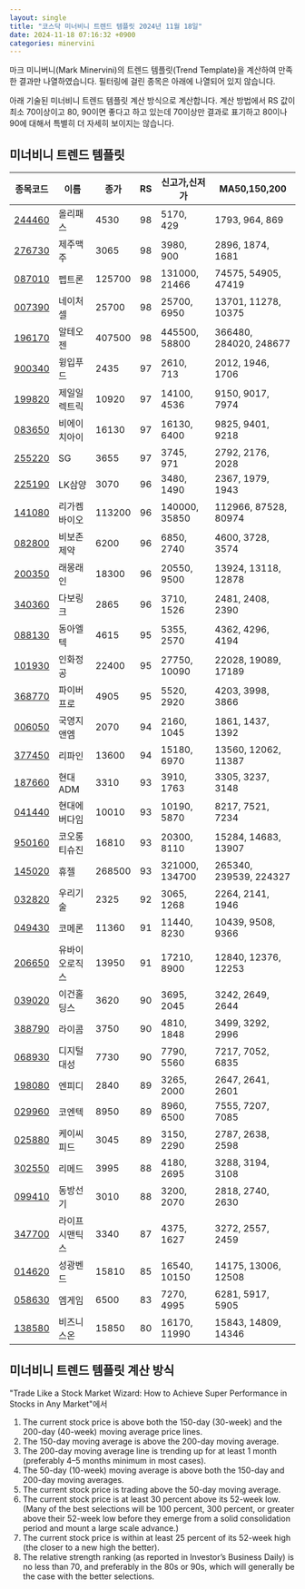 ```yaml
---
layout: single
title: "코스닥 미너비니 트렌드 템플릿 2024년 11월 18일"
date: 2024-11-18 07:16:32 +0900
categories: minervini
---
```

마크 미니버니(Mark Minervini)의 트렌드 템플릿(Trend Template)을 계산하여 만족한 결과만 나열하였습니다. 필터링에 걸린 종목은 아래에 나열되어 있지 않습니다.

아래 기술된 미너비니 트렌드 템플릿 계산 방식으로 계산합니다. 계산 방법에서 RS 값이 최소 70이상이고 80, 90이면 좋다고 하고 있는데 70이상만 결과로 표기하고 80이나 90에 대해서 특별히 더 자세히 보이지는 않습니다.

## 미너비니 트렌드 템플릿

|종목코드|이름|종가|RS|신고가,신저가|MA50,150,200|
|------|---|---|--|---------|------------|
|[244460](https://finance.daum.net/quotes/A244460)|올리패스|4530|98|5170, 429|1793, 964, 869|
|[276730](https://finance.daum.net/quotes/A276730)|제주맥주|3065|98|3980, 900|2896, 1874, 1681|
|[087010](https://finance.daum.net/quotes/A087010)|펩트론|125700|98|131000, 21466|74575, 54905, 47419|
|[007390](https://finance.daum.net/quotes/A007390)|네이처셀|25700|98|25700, 6950|13701, 11278, 10375|
|[196170](https://finance.daum.net/quotes/A196170)|알테오젠|407500|98|445500, 58800|366480, 284020, 248677|
|[900340](https://finance.daum.net/quotes/A900340)|윙입푸드|2435|97|2610, 713|2012, 1946, 1706|
|[199820](https://finance.daum.net/quotes/A199820)|제일일렉트릭|10920|97|14100, 4536|9150, 9017, 7974|
|[083650](https://finance.daum.net/quotes/A083650)|비에이치아이|16130|97|16130, 6400|9825, 9401, 9218|
|[255220](https://finance.daum.net/quotes/A255220)|SG|3655|97|3745, 971|2792, 2176, 2028|
|[225190](https://finance.daum.net/quotes/A225190)|LK삼양|3070|96|3480, 1490|2367, 1979, 1943|
|[141080](https://finance.daum.net/quotes/A141080)|리가켐바이오|113200|96|140000, 35850|112966, 87528, 80974|
|[082800](https://finance.daum.net/quotes/A082800)|비보존 제약|6200|96|6850, 2740|4600, 3728, 3574|
|[200350](https://finance.daum.net/quotes/A200350)|래몽래인|18300|96|20550, 9500|13924, 13118, 12878|
|[340360](https://finance.daum.net/quotes/A340360)|다보링크|2865|96|3710, 1526|2481, 2408, 2390|
|[088130](https://finance.daum.net/quotes/A088130)|동아엘텍|4615|95|5355, 2570|4362, 4296, 4194|
|[101930](https://finance.daum.net/quotes/A101930)|인화정공|22400|95|27750, 10090|22028, 19089, 17189|
|[368770](https://finance.daum.net/quotes/A368770)|파이버프로|4905|95|5520, 2920|4203, 3998, 3866|
|[006050](https://finance.daum.net/quotes/A006050)|국영지앤엠|2070|94|2160, 1045|1861, 1437, 1392|
|[377450](https://finance.daum.net/quotes/A377450)|리파인|13600|94|15180, 6970|13560, 12062, 11387|
|[187660](https://finance.daum.net/quotes/A187660)|현대ADM|3310|93|3910, 1763|3305, 3237, 3148|
|[041440](https://finance.daum.net/quotes/A041440)|현대에버다임|10010|93|10190, 5870|8217, 7521, 7234|
|[950160](https://finance.daum.net/quotes/A950160)|코오롱티슈진|16810|93|20300, 8110|15284, 14683, 13907|
|[145020](https://finance.daum.net/quotes/A145020)|휴젤|268500|93|321000, 134700|265340, 239539, 224327|
|[032820](https://finance.daum.net/quotes/A032820)|우리기술|2325|92|3065, 1268|2264, 2141, 1946|
|[049430](https://finance.daum.net/quotes/A049430)|코메론|11360|91|11440, 8230|10439, 9508, 9366|
|[206650](https://finance.daum.net/quotes/A206650)|유바이오로직스|13950|91|17210, 8900|12840, 12376, 12253|
|[039020](https://finance.daum.net/quotes/A039020)|이건홀딩스|3620|90|3695, 2045|3242, 2649, 2644|
|[388790](https://finance.daum.net/quotes/A388790)|라이콤|3750|90|4810, 1848|3499, 3292, 2996|
|[068930](https://finance.daum.net/quotes/A068930)|디지털대성|7730|90|7790, 5560|7217, 7052, 6835|
|[198080](https://finance.daum.net/quotes/A198080)|엔피디|2840|89|3265, 2000|2647, 2641, 2601|
|[029960](https://finance.daum.net/quotes/A029960)|코엔텍|8950|89|8960, 6500|7555, 7207, 7085|
|[025880](https://finance.daum.net/quotes/A025880)|케이씨피드|3045|89|3150, 2290|2787, 2638, 2598|
|[302550](https://finance.daum.net/quotes/A302550)|리메드|3995|88|4180, 2695|3288, 3194, 3108|
|[099410](https://finance.daum.net/quotes/A099410)|동방선기|3010|88|3200, 2070|2818, 2740, 2630|
|[347700](https://finance.daum.net/quotes/A347700)|라이프시맨틱스|3340|87|4375, 1627|3272, 2557, 2459|
|[014620](https://finance.daum.net/quotes/A014620)|성광벤드|15810|85|16540, 10150|14175, 13006, 12508|
|[058630](https://finance.daum.net/quotes/A058630)|엠게임|6500|83|7270, 4995|6281, 5917, 5905|
|[138580](https://finance.daum.net/quotes/A138580)|비즈니스온|15850|80|16170, 11990|15843, 14809, 14346|

## 미너비니 트렌드 템플릿 계산 방식

"Trade Like a Stock Market Wizard: How to Achieve Super Performance in Stocks in Any Market"에서

 1. The current stock price is above both the 150-day (30-week) and the 200-day (40-week) moving average price lines.
 1. The 150-day moving average is above the 200-day moving average.
 1. The 200-day moving average line is trending up for at least 1 month (preferably 4–5 months minimum in most cases).
 1. The 50-day (10-week) moving average is above both the 150-day and 200-day moving averages.
 1. The current stock price is trading above the 50-day moving average.
 1. The current stock price is at least 30 percent above its 52-week low. (Many of the best selections will be 100 percent, 300 percent, or greater above their 52-week low before they emerge from a solid consolidation period and mount a large scale advance.)
 1. The current stock price is within at least 25 percent of its 52-week high (the closer to a new high the better).
 1. The relative strength ranking (as reported in Investor’s Business Daily) is no less than 70, and preferably in the 80s or 90s, which will generally be the case with the better selections.
